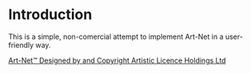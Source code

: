 Introduction
============

This is a simple, non-comercial attempt to implement Art-Net in a user-friendly way.

<a href="http://www.artisticlicence.com/WebSiteMaster/User%20Guides/art-net.pdf" target="_blank">Art-Net™ Designed by and Copyright Artistic Licence Holdings Ltd</a>
